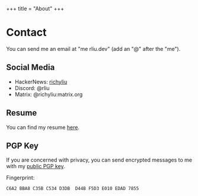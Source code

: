 +++
title = "About"
+++

# Contact

You can send me an email at "me rliu.dev" (add an "@" after the "me").

## Social Media

- HackerNews: [richyliu](https://news.ycombinator.com/user?id=richyliu)
- Discord: @rliu
- Matrix: @richyliu:matrix.org

## Resume

You can find my resume [here](/resume.pdf).

## PGP Key

If you are concerned with privacy, you can send encrypted messages to me with my
[public PGP key](/public.gpg).

Fingerprint:
```
C6A2 BBA8 C35B C534 D3DB  D44B F5D3 E010 EDAD 7855
```
